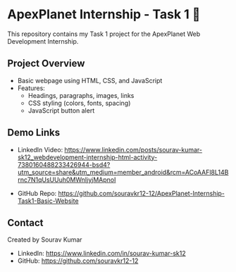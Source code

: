 # ApexPlanet Internship - Task 1 🚀

This repository contains my Task 1 project for the ApexPlanet Web Development Internship.

## Project Overview

- Basic webpage using HTML, CSS, and JavaScript
- Features:
  - Headings, paragraphs, images, links
  - CSS styling (colors, fonts, spacing)
  - JavaScript button alert

## Demo Links

- LinkedIn Video: https://www.linkedin.com/posts/sourav-kumar-sk12_webdevelopment-internship-html-activity-7380160488233426944-bsd4?utm_source=share&utm_medium=member_android&rcm=ACoAAFl8L14Brnc7N1qUsUUuh0MWnIjyjMApnoI

- GitHub Repo: https://github.com/souravkr12-12/ApexPlanet-Internship-Task1-Basic-Website

## Contact

Created by Sourav Kumar

- LinkedIn: https://www.linkedin.com/in/sourav-kumar-sk12
- GitHub: https://github.com/souravkr12-12
